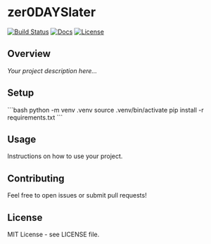 # zer0DAYSlater

[![Build Status](https://github.com/GnomeMan4201/zer0DAYSlater/actions/workflows/python-ci.yml/badge.svg)](https://github.com/GnomeMan4201/zer0DAYSlater/actions/workflows/python-ci.yml)
[![Docs](https://github.com/GnomeMan4201/zer0DAYSlater/actions/workflows/docs.yml/badge.svg)](https://github.com/GnomeMan4201/zer0DAYSlater/actions/workflows/docs.yml)
[![License](https://img.shields.io/badge/license-MIT-blue.svg)](LICENSE)

## Overview

*Your project description here...*

## Setup

\`\`\`bash
python -m venv .venv
source .venv/bin/activate
pip install -r requirements.txt
\`\`\`

## Usage

Instructions on how to use your project.

## Contributing

Feel free to open issues or submit pull requests!

## License

MIT License - see LICENSE file.
